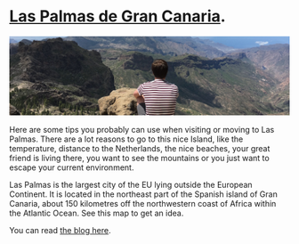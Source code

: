 ---
---

# [Las Palmas de Gran Canaria](https://laspalmas.adriaan.io/).

<span class="image main"><img src="/images/laspalmas/header.jpg" alt="Adriaan van Rossum writes on a laptop" /></span>

Here are some tips you probably can use when visiting or moving to Las Palmas. There are a lot reasons to go to this nice Island, like the temperature, distance to the Netherlands, the nice beaches, your great friend is living there, you want to see the mountains or you just want to escape your current environment.

Las Palmas is the largest city of the EU lying outside the European Continent. It is located in the northeast part of the Spanish island of Gran Canaria, about 150 kilometres off the northwestern coast of Africa within the Atlantic Ocean. See this map to get an idea.

You can read [the blog here](https://laspalmas.adriaan.io/).
